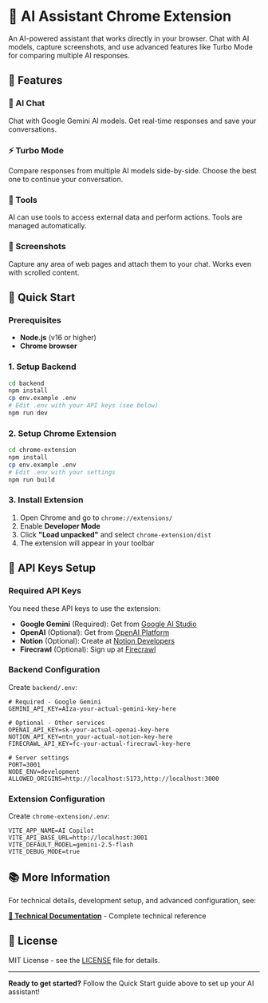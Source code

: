 # 🚀 AI Assistant Chrome Extension

An AI-powered assistant that works directly in your browser. Chat with AI models, capture screenshots, and use advanced features like Turbo Mode for comparing multiple AI responses.

## 🌟 Features

### 🤖 AI Chat
Chat with Google Gemini AI models. Get real-time responses and save your conversations.

### ⚡ Turbo Mode
Compare responses from multiple AI models side-by-side. Choose the best one to continue your conversation.

### 🔧 Tools
AI can use tools to access external data and perform actions. Tools are managed automatically.

### 📸 Screenshots
Capture any area of web pages and attach them to your chat. Works even with scrolled content.

## 🚀 Quick Start

### Prerequisites
- **Node.js** (v16 or higher)
- **Chrome browser**

### 1. Setup Backend

```bash
cd backend
npm install
cp env.example .env
# Edit .env with your API keys (see below)
npm run dev
```

### 2. Setup Chrome Extension

```bash
cd chrome-extension
npm install
cp env.example .env
# Edit .env with your settings
npm run build
```

### 3. Install Extension

1. Open Chrome and go to `chrome://extensions/`
2. Enable **Developer Mode**
3. Click **"Load unpacked"** and select `chrome-extension/dist`
4. The extension will appear in your toolbar

## 🔑 API Keys Setup

### Required API Keys

You need these API keys to use the extension:

- **Google Gemini** (Required): Get from [Google AI Studio](https://aistudio.google.com/app/apikey)
- **OpenAI** (Optional): Get from [OpenAI Platform](https://platform.openai.com/api-keys)
- **Notion** (Optional): Create at [Notion Developers](https://developers.notion.com/)
- **Firecrawl** (Optional): Sign up at [Firecrawl](https://firecrawl.dev/)

### Backend Configuration

Create `backend/.env`:

```env
# Required - Google Gemini
GEMINI_API_KEY=AIza-your-actual-gemini-key-here

# Optional - Other services
OPENAI_API_KEY=sk-your-actual-openai-key-here
NOTION_API_KEY=ntn_your-actual-notion-key-here
FIRECRAWL_API_KEY=fc-your-actual-firecrawl-key-here

# Server settings
PORT=3001
NODE_ENV=development
ALLOWED_ORIGINS=http://localhost:5173,http://localhost:3000
```

### Extension Configuration

Create `chrome-extension/.env`:

```env
VITE_APP_NAME=AI Copilot
VITE_API_BASE_URL=http://localhost:3001
VITE_DEFAULT_MODEL=gemini-2.5-flash
VITE_DEBUG_MODE=true
```

## 📚 More Information

For technical details, development setup, and advanced configuration, see:

**[📖 Technical Documentation](./TECHNICAL.md)** - Complete technical reference

## 📄 License

MIT License - see the [LICENSE](./LICENSE) file for details.

---

**Ready to get started?** Follow the Quick Start guide above to set up your AI assistant!
